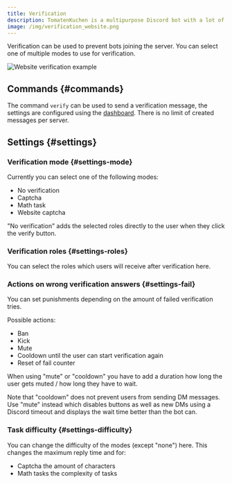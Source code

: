 ```yaml
---
title: Verification
description: TomatenKuchen is a multipurpose Discord bot with a lot of features for your server. Setup and usage of verification to prevent bots joining and raiding.
image: /img/verification_website.png
---
```


Verification can be used to prevent bots joining the server. You can select one of multiple modes to use for verification.

![Website verification example](/img/verification_website.png)

## Commands {#commands}

The command `verify` can be used to send a verification message, the settings are configured using the [dashboard](https://tomatenkuchen.com/dashboard/settings#verificationRole).
There is no limit of created messages per server.

## Settings {#settings}

### Verification mode {#settings-mode}

Currently you can select one of the following modes:
- No verification
- Captcha
- Math task
- Website captcha

"No verification" adds the selected roles directly to the user when they click the verify button.

### Verification roles {#settings-roles}

You can select the roles which users will receive after verification here.

### Actions on wrong verification answers {#settings-fail}

You can set punishments depending on the amount of failed verification tries.

Possible actions:
- Ban
- Kick
- Mute
- Cooldown until the user can start verification again
- Reset of fail counter

When using "mute" or "cooldown" you have to add a duration how long the user gets muted / how long they have to wait.

Note that "cooldown" does not prevent users from sending DM messages.
Use "mute" instead which disables buttons as well as new DMs using a Discord timeout and displays the wait time better than the bot can.

### Task difficulty {#settings-difficulty}

You can change the difficulty of the modes (except "none") here. This changes the maximum reply time and for:
- Captcha the amount of characters
- Math tasks the complexity of tasks
